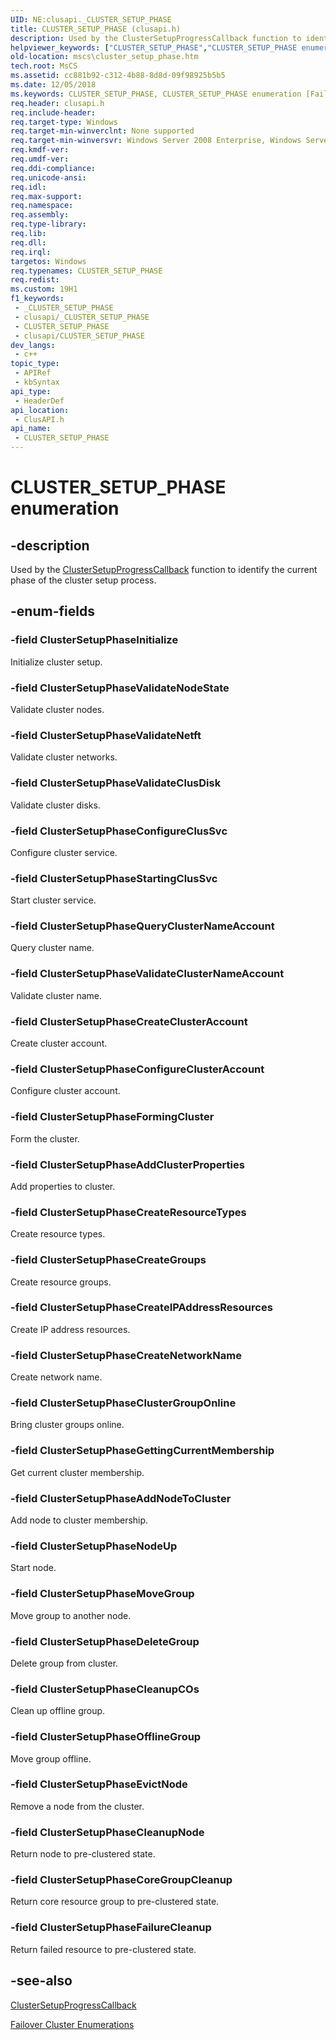 ```yaml
---
UID: NE:clusapi._CLUSTER_SETUP_PHASE
title: CLUSTER_SETUP_PHASE (clusapi.h)
description: Used by the ClusterSetupProgressCallback function to identify the current phase of the cluster setup process.
helpviewer_keywords: ["CLUSTER_SETUP_PHASE","CLUSTER_SETUP_PHASE enumeration [Failover Cluster]","ClusterSetupPhaseAddClusterProperties","ClusterSetupPhaseAddNodeToCluster","ClusterSetupPhaseCleanupCOs","ClusterSetupPhaseCleanupNode","ClusterSetupPhaseClusterGroupOnline","ClusterSetupPhaseConfigureClusSvc","ClusterSetupPhaseConfigureClusterAccount","ClusterSetupPhaseCoreGroupCleanup","ClusterSetupPhaseCreateClusterAccount","ClusterSetupPhaseCreateGroups","ClusterSetupPhaseCreateIPAddressResources","ClusterSetupPhaseCreateNetworkName","ClusterSetupPhaseCreateResourceTypes","ClusterSetupPhaseDeleteGroup","ClusterSetupPhaseEvictNode","ClusterSetupPhaseFailureCleanup","ClusterSetupPhaseFormingCluster","ClusterSetupPhaseGettingCurrentMembership","ClusterSetupPhaseInitialize","ClusterSetupPhaseMoveGroup","ClusterSetupPhaseNodeUp","ClusterSetupPhaseOfflineGroup","ClusterSetupPhaseQueryClusterNameAccount","ClusterSetupPhaseStartingClusSvc","ClusterSetupPhaseValidateClusDisk","ClusterSetupPhaseValidateClusterNameAccount","ClusterSetupPhaseValidateNetft","ClusterSetupPhaseValidateNodeState","clusapi/CLUSTER_SETUP_PHASE","clusapi/ClusterSetupPhaseAddClusterProperties","clusapi/ClusterSetupPhaseAddNodeToCluster","clusapi/ClusterSetupPhaseCleanupCOs","clusapi/ClusterSetupPhaseCleanupNode","clusapi/ClusterSetupPhaseClusterGroupOnline","clusapi/ClusterSetupPhaseConfigureClusSvc","clusapi/ClusterSetupPhaseConfigureClusterAccount","clusapi/ClusterSetupPhaseCoreGroupCleanup","clusapi/ClusterSetupPhaseCreateClusterAccount","clusapi/ClusterSetupPhaseCreateGroups","clusapi/ClusterSetupPhaseCreateIPAddressResources","clusapi/ClusterSetupPhaseCreateNetworkName","clusapi/ClusterSetupPhaseCreateResourceTypes","clusapi/ClusterSetupPhaseDeleteGroup","clusapi/ClusterSetupPhaseEvictNode","clusapi/ClusterSetupPhaseFailureCleanup","clusapi/ClusterSetupPhaseFormingCluster","clusapi/ClusterSetupPhaseGettingCurrentMembership","clusapi/ClusterSetupPhaseInitialize","clusapi/ClusterSetupPhaseMoveGroup","clusapi/ClusterSetupPhaseNodeUp","clusapi/ClusterSetupPhaseOfflineGroup","clusapi/ClusterSetupPhaseQueryClusterNameAccount","clusapi/ClusterSetupPhaseStartingClusSvc","clusapi/ClusterSetupPhaseValidateClusDisk","clusapi/ClusterSetupPhaseValidateClusterNameAccount","clusapi/ClusterSetupPhaseValidateNetft","clusapi/ClusterSetupPhaseValidateNodeState","mscs.cluster_setup_phase"]
old-location: mscs\cluster_setup_phase.htm
tech.root: MsCS
ms.assetid: cc881b92-c312-4b88-8d8d-09f98925b5b5
ms.date: 12/05/2018
ms.keywords: CLUSTER_SETUP_PHASE, CLUSTER_SETUP_PHASE enumeration [Failover Cluster], ClusterSetupPhaseAddClusterProperties, ClusterSetupPhaseAddNodeToCluster, ClusterSetupPhaseCleanupCOs, ClusterSetupPhaseCleanupNode, ClusterSetupPhaseClusterGroupOnline, ClusterSetupPhaseConfigureClusSvc, ClusterSetupPhaseConfigureClusterAccount, ClusterSetupPhaseCoreGroupCleanup, ClusterSetupPhaseCreateClusterAccount, ClusterSetupPhaseCreateGroups, ClusterSetupPhaseCreateIPAddressResources, ClusterSetupPhaseCreateNetworkName, ClusterSetupPhaseCreateResourceTypes, ClusterSetupPhaseDeleteGroup, ClusterSetupPhaseEvictNode, ClusterSetupPhaseFailureCleanup, ClusterSetupPhaseFormingCluster, ClusterSetupPhaseGettingCurrentMembership, ClusterSetupPhaseInitialize, ClusterSetupPhaseMoveGroup, ClusterSetupPhaseNodeUp, ClusterSetupPhaseOfflineGroup, ClusterSetupPhaseQueryClusterNameAccount, ClusterSetupPhaseStartingClusSvc, ClusterSetupPhaseValidateClusDisk, ClusterSetupPhaseValidateClusterNameAccount, ClusterSetupPhaseValidateNetft, ClusterSetupPhaseValidateNodeState, clusapi/CLUSTER_SETUP_PHASE, clusapi/ClusterSetupPhaseAddClusterProperties, clusapi/ClusterSetupPhaseAddNodeToCluster, clusapi/ClusterSetupPhaseCleanupCOs, clusapi/ClusterSetupPhaseCleanupNode, clusapi/ClusterSetupPhaseClusterGroupOnline, clusapi/ClusterSetupPhaseConfigureClusSvc, clusapi/ClusterSetupPhaseConfigureClusterAccount, clusapi/ClusterSetupPhaseCoreGroupCleanup, clusapi/ClusterSetupPhaseCreateClusterAccount, clusapi/ClusterSetupPhaseCreateGroups, clusapi/ClusterSetupPhaseCreateIPAddressResources, clusapi/ClusterSetupPhaseCreateNetworkName, clusapi/ClusterSetupPhaseCreateResourceTypes, clusapi/ClusterSetupPhaseDeleteGroup, clusapi/ClusterSetupPhaseEvictNode, clusapi/ClusterSetupPhaseFailureCleanup, clusapi/ClusterSetupPhaseFormingCluster, clusapi/ClusterSetupPhaseGettingCurrentMembership, clusapi/ClusterSetupPhaseInitialize, clusapi/ClusterSetupPhaseMoveGroup, clusapi/ClusterSetupPhaseNodeUp, clusapi/ClusterSetupPhaseOfflineGroup, clusapi/ClusterSetupPhaseQueryClusterNameAccount, clusapi/ClusterSetupPhaseStartingClusSvc, clusapi/ClusterSetupPhaseValidateClusDisk, clusapi/ClusterSetupPhaseValidateClusterNameAccount, clusapi/ClusterSetupPhaseValidateNetft, clusapi/ClusterSetupPhaseValidateNodeState, mscs.cluster_setup_phase
req.header: clusapi.h
req.include-header: 
req.target-type: Windows
req.target-min-winverclnt: None supported
req.target-min-winversvr: Windows Server 2008 Enterprise, Windows Server 2008 Datacenter
req.kmdf-ver: 
req.umdf-ver: 
req.ddi-compliance: 
req.unicode-ansi: 
req.idl: 
req.max-support: 
req.namespace: 
req.assembly: 
req.type-library: 
req.lib: 
req.dll: 
req.irql: 
targetos: Windows
req.typenames: CLUSTER_SETUP_PHASE
req.redist: 
ms.custom: 19H1
f1_keywords:
 - _CLUSTER_SETUP_PHASE
 - clusapi/_CLUSTER_SETUP_PHASE
 - CLUSTER_SETUP_PHASE
 - clusapi/CLUSTER_SETUP_PHASE
dev_langs:
 - c++
topic_type:
 - APIRef
 - kbSyntax
api_type:
 - HeaderDef
api_location:
 - ClusAPI.h
api_name:
 - CLUSTER_SETUP_PHASE
---
```


# CLUSTER_SETUP_PHASE enumeration


## -description

Used by the 
    <a href="/windows/desktop/api/clusapi/nc-clusapi-pcluster_setup_progress_callback">ClusterSetupProgressCallback</a> function 
    to identify the current phase of the cluster setup process.

## -enum-fields

### -field ClusterSetupPhaseInitialize

Initialize cluster setup.

### -field ClusterSetupPhaseValidateNodeState

Validate cluster nodes.

### -field ClusterSetupPhaseValidateNetft

Validate cluster networks.

### -field ClusterSetupPhaseValidateClusDisk

Validate cluster disks.

### -field ClusterSetupPhaseConfigureClusSvc

Configure cluster service.

### -field ClusterSetupPhaseStartingClusSvc

Start  cluster service.

### -field ClusterSetupPhaseQueryClusterNameAccount

Query cluster name.

### -field ClusterSetupPhaseValidateClusterNameAccount

Validate cluster name.

### -field ClusterSetupPhaseCreateClusterAccount

Create cluster account.

### -field ClusterSetupPhaseConfigureClusterAccount

Configure cluster account.

### -field ClusterSetupPhaseFormingCluster

Form the cluster.

### -field ClusterSetupPhaseAddClusterProperties

Add properties to cluster.

### -field ClusterSetupPhaseCreateResourceTypes

Create resource types.

### -field ClusterSetupPhaseCreateGroups

Create resource groups.

### -field ClusterSetupPhaseCreateIPAddressResources

Create IP address resources.

### -field ClusterSetupPhaseCreateNetworkName

Create network name.

### -field ClusterSetupPhaseClusterGroupOnline

Bring cluster groups online.

### -field ClusterSetupPhaseGettingCurrentMembership

Get current cluster membership.

### -field ClusterSetupPhaseAddNodeToCluster

Add node to cluster membership.

### -field ClusterSetupPhaseNodeUp

Start node.

### -field ClusterSetupPhaseMoveGroup

Move group to another node.

### -field ClusterSetupPhaseDeleteGroup

Delete group from cluster.

### -field ClusterSetupPhaseCleanupCOs

Clean up offline group.

### -field ClusterSetupPhaseOfflineGroup

Move group offline.

### -field ClusterSetupPhaseEvictNode

Remove a node from the cluster.

### -field ClusterSetupPhaseCleanupNode

Return node to pre-clustered state.

### -field ClusterSetupPhaseCoreGroupCleanup

Return core resource group to pre-clustered state.

### -field ClusterSetupPhaseFailureCleanup

Return failed resource to pre-clustered state.

## -see-also

<a href="/windows/desktop/api/clusapi/nc-clusapi-pcluster_setup_progress_callback">ClusterSetupProgressCallback</a>



<a href="/previous-versions/windows/desktop/mscs/cluster-enumerations">Failover Cluster Enumerations</a>